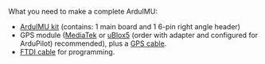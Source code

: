 What you need to make a complete ArduIMU:

  * [ArduIMU kit](https://store.diydrones.com/ArduIMU_V3_p/kt-arduimu-30.htm) (contains: 1 main board and 1 6-pin right angle header)
  * GPS module ([MediaTek](http://store.diydrones.com/MediaTek_MT3329_GPS_10Hz_Adapter_p/mt3329-02.htm) or [uBlox5](http://store.diydrones.com/product_p/spk-gps-gs407.htm) (order with adapter and configured for ArduPilot) recommended), plus a [GPS cable](http://store.diydrones.com/EM_406_uBlox_Adaptor_Cable_15_cm_p/ca-0001-04.htm).
  * [FTDI cable](http://store.diydrones.com/product_p/ttl-232r-3v3.htm) for programming.